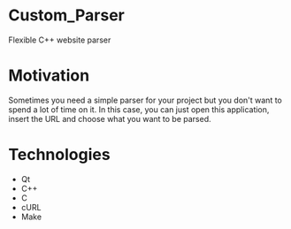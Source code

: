 # Custom_Parser
Flexible C++ website parser 

# Motivation
Sometimes you need a simple parser for your project but you don't want to spend a lot of time on it. In this case, you can just open this application, insert the URL and choose what you want to be parsed.

# Technologies
* Qt
* C++
* C
* cURL
* Make
